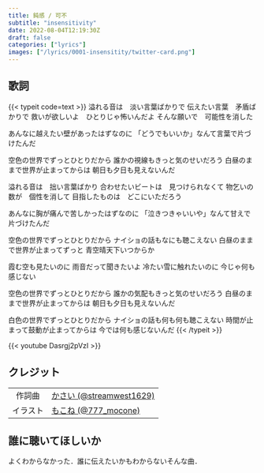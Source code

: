 ```yaml
---
title: 鈍感 / 可不
subtitle: "insensitivity"
date: 2022-08-04T12:19:30Z
draft: false
categories: ["lyrics"]
images: ["/lyrics/0001-insensitity/twitter-card.png"]
---
```

## 歌詞
{{< typeit code=text >}}
溢れる音は　淡い言葉ばかりで
伝えたい言葉　矛盾ばかりで
救いが欲しいよ　ひとりじゃ怖いんだよ
そんな願いで　可能性を消した

あんなに越えたい壁があったはずなのに
「どうでもいいか」なんて言葉で片づけたんだ

空色の世界でずっとひとりだから
誰かの視線もきっと気のせいだろう
白昼のままで世界が止まってからは
朝日も夕日も見えないんだ


溢れる音は　拙い言葉ばかり
合わせたいビートは　見つけられなくて
物乞いの数が　個性を消して
目指したものは　どこにいただろう

あんなに胸が痛んで苦しかったはずなのに
「泣きつきゃいいや」なんて甘えで片づけたんだ

空色の世界でずっとひとりだから
ナイショの話もなにも聴こえない
白昼のままで世界が止まってずっと
青空晴天下いつからか


霞む空も見たいのに
雨音だって聞きたいよ
冷たい雪に触れたいのに
今じゃ何も感じない


空色の世界でずっとひとりだから
誰かの気配もきっと気のせいだろう
白昼のままで世界が止まってからは
朝日も夕日も見えないんだ

白色の世界でずっとひとりだから
ナイショの話も何も何も聴こえない
時間が止まって鼓動が止まってからは
今では何も感じないんだ
{{< /typeit >}}

{{< youtube Dasrgj2pVzI >}}
## クレジット
| | |
| :-: | :-- |
| 作詞曲 | [かさい (@streamwest1629)][composer-link] |
| イラスト | [もこね (@777_mocone)][illustrator-link] |

[lyrics-writer-link]:https://twitter.com/streamwest1629
[composer-link]:https://twitter.com/streamwest1629
[illustrator-link]:https://twitter.com/777_mocone
[movie-creator-link]:https://twitter.com/streamwest1629

## 誰に聴いてほしいか
よくわからなかった．誰に伝えたいかもわからないそんな曲．
